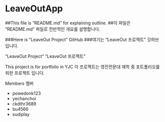 # LeaveOutApp

##This file is “README.md” for explaining outline.
##이 파일은 “README.md” 파일로 전반적인 개요를 설명합니다.

###Here is “LeaveOut Project” GitHub
###여기는 “LeaveOut 프로젝트” 깃허브 입니다.

“LeaveOut Project”
“LeaveOut 프로젝트”

This project is for portfolio in YJC
이 프로젝트는 영진전문대 재학 중 포트폴리오를 위한 프로젝트 입니다.

Members 멤버
* powedonk123
* yechanchoi
* ckdthr3689
* bu4566
* sudiplay

